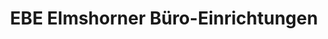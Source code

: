 ---
title: "EBE Elmshorner Büro-Einrichtungen"
url: /elmshorn/ebe-elmshorner-buero-einrichtungen/
shop: Schreibwaren
---